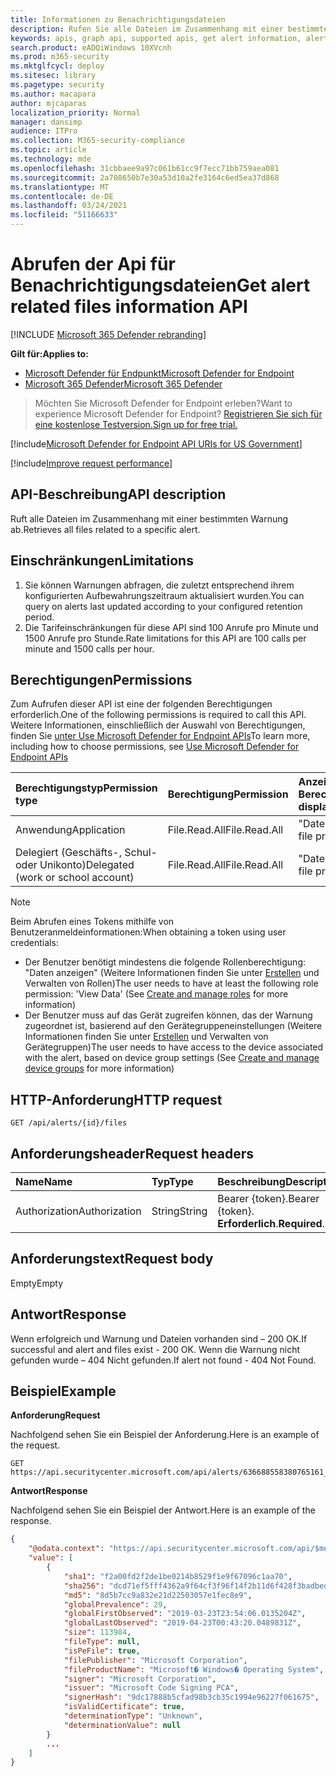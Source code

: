 ```yaml
---
title: Informationen zu Benachrichtigungsdateien
description: Rufen Sie alle Dateien im Zusammenhang mit einer bestimmten Warnung mithilfe von Microsoft Defender for Endpoint ab.
keywords: apis, graph api, supported apis, get alert information, alert information, related files
search.product: eADQiWindows 10XVcnh
ms.prod: m365-security
ms.mktglfcycl: deploy
ms.sitesec: library
ms.pagetype: security
ms.author: macapara
author: mjcaparas
localization_priority: Normal
manager: dansimp
audience: ITPro
ms.collection: M365-security-compliance
ms.topic: article
ms.technology: mde
ms.openlocfilehash: 31cbbaee9a97c061b61cc9f7ecc71bb759aea081
ms.sourcegitcommit: 2a708650b7e30a53d10a2fe3164c6ed5ea37d868
ms.translationtype: MT
ms.contentlocale: de-DE
ms.lasthandoff: 03/24/2021
ms.locfileid: "51166633"
---
```

# <a name="get-alert-related-files-information-api"></a><span data-ttu-id="569cb-104">Abrufen der Api für Benachrichtigungsdateien</span><span class="sxs-lookup"><span data-stu-id="569cb-104">Get alert related files information API</span></span>

[!INCLUDE [Microsoft 365 Defender rebranding](../../includes/microsoft-defender.md)]

<span data-ttu-id="569cb-105">**Gilt für:**</span><span class="sxs-lookup"><span data-stu-id="569cb-105">**Applies to:**</span></span>
- [<span data-ttu-id="569cb-106">Microsoft Defender für Endpunkt</span><span class="sxs-lookup"><span data-stu-id="569cb-106">Microsoft Defender for Endpoint</span></span>](https://go.microsoft.com/fwlink/p/?linkid=2154037)
- [<span data-ttu-id="569cb-107">Microsoft 365 Defender</span><span class="sxs-lookup"><span data-stu-id="569cb-107">Microsoft 365 Defender</span></span>](https://go.microsoft.com/fwlink/?linkid=2118804)
 
> <span data-ttu-id="569cb-108">Möchten Sie Microsoft Defender for Endpoint erleben?</span><span class="sxs-lookup"><span data-stu-id="569cb-108">Want to experience Microsoft Defender for Endpoint?</span></span> [<span data-ttu-id="569cb-109">Registrieren Sie sich für eine kostenlose Testversion.</span><span class="sxs-lookup"><span data-stu-id="569cb-109">Sign up for free trial.</span></span>](https://www.microsoft.com/microsoft-365/windows/microsoft-defender-atp?ocid=docs-wdatp-exposedapis-abovefoldlink) 


[!include[Microsoft Defender for Endpoint API URIs for US Government](../../includes/microsoft-defender-api-usgov.md)]

[!include[Improve request performance](../../includes/improve-request-performance.md)]


## <a name="api-description"></a><span data-ttu-id="569cb-110">API-Beschreibung</span><span class="sxs-lookup"><span data-stu-id="569cb-110">API description</span></span>
<span data-ttu-id="569cb-111">Ruft alle Dateien im Zusammenhang mit einer bestimmten Warnung ab.</span><span class="sxs-lookup"><span data-stu-id="569cb-111">Retrieves all files related to a specific alert.</span></span>


## <a name="limitations"></a><span data-ttu-id="569cb-112">Einschränkungen</span><span class="sxs-lookup"><span data-stu-id="569cb-112">Limitations</span></span>
1. <span data-ttu-id="569cb-113">Sie können Warnungen abfragen, die zuletzt entsprechend ihrem konfigurierten Aufbewahrungszeitraum aktualisiert wurden.</span><span class="sxs-lookup"><span data-stu-id="569cb-113">You can query on alerts last updated according to your configured retention period.</span></span>
2. <span data-ttu-id="569cb-114">Die Tarifeinschränkungen für diese API sind 100 Anrufe pro Minute und 1500 Anrufe pro Stunde.</span><span class="sxs-lookup"><span data-stu-id="569cb-114">Rate limitations for this API are 100 calls per minute and 1500 calls per hour.</span></span>


## <a name="permissions"></a><span data-ttu-id="569cb-115">Berechtigungen</span><span class="sxs-lookup"><span data-stu-id="569cb-115">Permissions</span></span>
<span data-ttu-id="569cb-116">Zum Aufrufen dieser API ist eine der folgenden Berechtigungen erforderlich.</span><span class="sxs-lookup"><span data-stu-id="569cb-116">One of the following permissions is required to call this API.</span></span> <span data-ttu-id="569cb-117">Weitere Informationen, einschließlich der Auswahl von Berechtigungen, finden Sie [unter Use Microsoft Defender for Endpoint APIs](apis-intro.md)</span><span class="sxs-lookup"><span data-stu-id="569cb-117">To learn more, including how to choose permissions, see [Use Microsoft Defender for Endpoint APIs](apis-intro.md)</span></span>

<span data-ttu-id="569cb-118">Berechtigungstyp</span><span class="sxs-lookup"><span data-stu-id="569cb-118">Permission type</span></span> | <span data-ttu-id="569cb-119">Berechtigung</span><span class="sxs-lookup"><span data-stu-id="569cb-119">Permission</span></span> | <span data-ttu-id="569cb-120">Anzeigename der Berechtigung</span><span class="sxs-lookup"><span data-stu-id="569cb-120">Permission display name</span></span>
:---|:---|:---
<span data-ttu-id="569cb-121">Anwendung</span><span class="sxs-lookup"><span data-stu-id="569cb-121">Application</span></span> | <span data-ttu-id="569cb-122">File.Read.All</span><span class="sxs-lookup"><span data-stu-id="569cb-122">File.Read.All</span></span> | <span data-ttu-id="569cb-123">"Dateiprofile lesen"</span><span class="sxs-lookup"><span data-stu-id="569cb-123">'Read file profiles'</span></span>
<span data-ttu-id="569cb-124">Delegiert (Geschäfts-, Schul- oder Unikonto)</span><span class="sxs-lookup"><span data-stu-id="569cb-124">Delegated (work or school account)</span></span> | <span data-ttu-id="569cb-125">File.Read.All</span><span class="sxs-lookup"><span data-stu-id="569cb-125">File.Read.All</span></span> | <span data-ttu-id="569cb-126">"Dateiprofile lesen"</span><span class="sxs-lookup"><span data-stu-id="569cb-126">'Read file profiles'</span></span>

>[!Note]
> <span data-ttu-id="569cb-127">Beim Abrufen eines Tokens mithilfe von Benutzeranmeldeinformationen:</span><span class="sxs-lookup"><span data-stu-id="569cb-127">When obtaining a token using user credentials:</span></span>
>- <span data-ttu-id="569cb-128">Der Benutzer benötigt mindestens die folgende Rollenberechtigung: "Daten anzeigen" (Weitere Informationen finden Sie unter [Erstellen](user-roles.md) und Verwalten von Rollen)</span><span class="sxs-lookup"><span data-stu-id="569cb-128">The user needs to have at least the following role permission: 'View Data' (See [Create and manage roles](user-roles.md) for more information)</span></span>
>- <span data-ttu-id="569cb-129">Der Benutzer muss auf das Gerät zugreifen können, das der Warnung zugeordnet ist, basierend auf den Gerätegruppeneinstellungen (Weitere Informationen finden Sie unter [Erstellen](machine-groups.md) und Verwalten von Gerätegruppen)</span><span class="sxs-lookup"><span data-stu-id="569cb-129">The user needs to have access to the device associated with the alert, based on device group settings (See [Create and manage device groups](machine-groups.md) for more information)</span></span>

## <a name="http-request"></a><span data-ttu-id="569cb-130">HTTP-Anforderung</span><span class="sxs-lookup"><span data-stu-id="569cb-130">HTTP request</span></span>
```
GET /api/alerts/{id}/files
```

## <a name="request-headers"></a><span data-ttu-id="569cb-131">Anforderungsheader</span><span class="sxs-lookup"><span data-stu-id="569cb-131">Request headers</span></span>

<span data-ttu-id="569cb-132">Name</span><span class="sxs-lookup"><span data-stu-id="569cb-132">Name</span></span> | <span data-ttu-id="569cb-133">Typ</span><span class="sxs-lookup"><span data-stu-id="569cb-133">Type</span></span> | <span data-ttu-id="569cb-134">Beschreibung</span><span class="sxs-lookup"><span data-stu-id="569cb-134">Description</span></span>
:---|:---|:---
<span data-ttu-id="569cb-135">Authorization</span><span class="sxs-lookup"><span data-stu-id="569cb-135">Authorization</span></span> | <span data-ttu-id="569cb-136">String</span><span class="sxs-lookup"><span data-stu-id="569cb-136">String</span></span> | <span data-ttu-id="569cb-137">Bearer {token}.</span><span class="sxs-lookup"><span data-stu-id="569cb-137">Bearer {token}.</span></span> <span data-ttu-id="569cb-138">**Erforderlich**.</span><span class="sxs-lookup"><span data-stu-id="569cb-138">**Required**.</span></span>

## <a name="request-body"></a><span data-ttu-id="569cb-139">Anforderungstext</span><span class="sxs-lookup"><span data-stu-id="569cb-139">Request body</span></span>
<span data-ttu-id="569cb-140">Empty</span><span class="sxs-lookup"><span data-stu-id="569cb-140">Empty</span></span>

## <a name="response"></a><span data-ttu-id="569cb-141">Antwort</span><span class="sxs-lookup"><span data-stu-id="569cb-141">Response</span></span>
<span data-ttu-id="569cb-142">Wenn erfolgreich und Warnung und Dateien vorhanden sind – 200 OK.</span><span class="sxs-lookup"><span data-stu-id="569cb-142">If successful and alert and files exist - 200 OK.</span></span> <span data-ttu-id="569cb-143">Wenn die Warnung nicht gefunden wurde – 404 Nicht gefunden.</span><span class="sxs-lookup"><span data-stu-id="569cb-143">If alert not found - 404 Not Found.</span></span>


## <a name="example"></a><span data-ttu-id="569cb-144">Beispiel</span><span class="sxs-lookup"><span data-stu-id="569cb-144">Example</span></span>

<span data-ttu-id="569cb-145">**Anforderung**</span><span class="sxs-lookup"><span data-stu-id="569cb-145">**Request**</span></span>

<span data-ttu-id="569cb-146">Nachfolgend sehen Sie ein Beispiel der Anforderung.</span><span class="sxs-lookup"><span data-stu-id="569cb-146">Here is an example of the request.</span></span>

```http
GET https://api.securitycenter.microsoft.com/api/alerts/636688558380765161_2136280442/files
```

<span data-ttu-id="569cb-147">**Antwort**</span><span class="sxs-lookup"><span data-stu-id="569cb-147">**Response**</span></span>

<span data-ttu-id="569cb-148">Nachfolgend sehen Sie ein Beispiel der Antwort.</span><span class="sxs-lookup"><span data-stu-id="569cb-148">Here is an example of the response.</span></span>


```json
{
    "@odata.context": "https://api.securitycenter.microsoft.com/api/$metadata#Files",
    "value": [
        {
            "sha1": "f2a00fd2f2de1be0214b8529f1e9f67096c1aa70",
            "sha256": "dcd71ef5fff4362a9f64cf3f96f14f2b11d6f428f3badbedcb9ff3361e7079aa",
            "md5": "8d5b7cc9a832e21d22503057e1fec8e9",
            "globalPrevalence": 29,
            "globalFirstObserved": "2019-03-23T23:54:06.0135204Z",
            "globalLastObserved": "2019-04-23T00:43:20.0489831Z",
            "size": 113984,
            "fileType": null,
            "isPeFile": true,
            "filePublisher": "Microsoft Corporation",
            "fileProductName": "Microsoft� Windows� Operating System",
            "signer": "Microsoft Corporation",
            "issuer": "Microsoft Code Signing PCA",
            "signerHash": "9dc17888b5cfad98b3cb35c1994e96227f061675",
            "isValidCertificate": true,
            "determinationType": "Unknown",
            "determinationValue": null
        }
        ...
    ]
}
```

